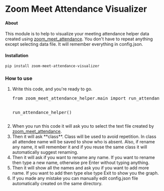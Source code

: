 # Zoom Meet Attendance Visualizer
#### About
This module is to help to visualize your meeting attendance helper data created using 
<a href="https://github.com/mahbd/zoom_meet_attendance">zoom_meet_attendance</a>. You 
don't have to repeat anything except selecting data file. It will remember everything
in config.json.
#### Installation
`pip install zoom-meet-attendance-visualizer`
### How to use
<ol>
<li>Write this code, and you're ready to go. <br>
<pre>from zoom_meet_attendance_helper.main import run_attendance_helper

run_attendance_helper()
</pre>
</li>
<li>When you run this code it will ask you to select the text file created by 
<a href="https://github.com/mahbd/zoom_meet_attendance">zoom_meet_attendance</a>.
</li>
<li>Then it will ask **class**. Class will be used to avoid repetition. In class all attendee 
name will be saved to show who is absent. Also, if rename any name, it will remember it and
if you reuse the same class it will automatically suggest renaming.
</li>
<li>Then it will ask if you want to rename any name. If you want to rename then type a new name,
otherwise pre Enter without typing anything.
</li>
<li>
Then it will show all the names and ask you if you want to add more name. If you want to 
add then type else type Exit to show you the graph.
</li>
<li>
If you made any mistake you can manually edit config.json file automatically created on
the same directory.
</li>
</ol>